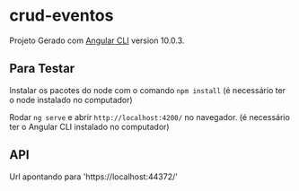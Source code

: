 # crud-eventos

Projeto Gerado com [Angular CLI](https://github.com/angular/angular-cli) version 10.0.3.

## Para Testar

Instalar os pacotes do node com o comando `npm install` (é necessário ter o node instalado no computador)

Rodar `ng serve` e abrir `http://localhost:4200/` no navegador. (é necessário ter o Angular CLI instalado no computador)

## API

Url apontando para 'https://localhost:44372/'
